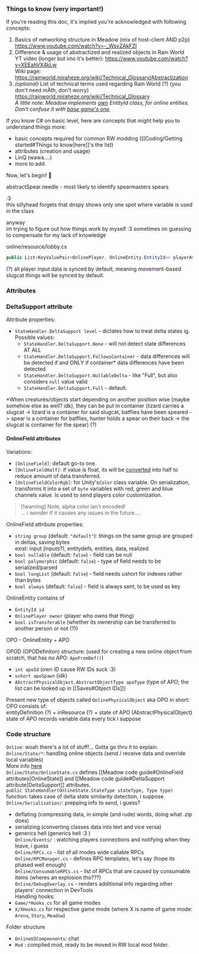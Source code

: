### Things to know (very important!)  
If you're reading this doc, it's implied you're acknowledged with following concepts:  
1) Basics of networking structure in Meadow (mix of host-client AND p2p)  
	https://www.youtube.com/watch?v=-_WsvZAkFZI  
2) Difference & usage of abstractized and realized objects in Rain World  
	YT video (longer but imo it's better): https://www.youtube.com/watch?v=XEEahVX4kLw  
	Wiki page: https://rainworld.miraheze.org/wiki/Technical_Glossary/Abstractization  
3) *(optional)* List of technical terms used regarding Rain World (?) (you don't need mÄth, don't worry)  
	https://rainworld.miraheze.org/wiki/Technical_Glossary  
	*A little note: Meadow implements [own](https://github.com/henpemaz/Rain-Meadow/blob/main/Online/Entity/OnlineEntity.EntityId.cs) EntityId class, for online entities. Don't confuse it with [base game's one](https://rainworld.miraheze.org/wiki/Technical_Glossary/Entity_ID).*

  
If you know C# on basic level, here are concepts that might help you to understand things more:  
- basic concepts required for common RW modding ([[Coding/Getting started#Things to know|here]]'s the list)  
- attributes (creation and usage)  
- LinQ (wawa....)  
- more to add.

Now, let's begin! 🎉



abstractSpear.needle - most likely to identify spearmasters spears

:3   
this sillyhead forgets that dnspy shows only one spot where variable is used in the class

anyway  
im trying to figure out how things work by myself :3 sometimes im guessing to compensate for my lack of knowledge

online/resource/lobby.cs  
```cs  
public List<KeyValuePair<OnlinePlayer, OnlineEntity.EntityId>> playerAvatars = new(); // guess we can support multiple avatars per client  
```

(?) all player input data is synced by default, meaning movement-based slugcat things will be synced by default.  
### Attributes

### DeltaSupport attribute  
Attribute properties:  
- `StateHandler.DeltaSupport level` - dictates how to treat delta states ig.    
	Possible values:  
	- `StateHandler.DeltaSupport.None` - will not detect state differences AT ALL  
	- `StateHandler.DeltaSupport.FollowsContainer` - data differences will be detected if and ONLY if container\* data differences have been detected    
	- `StateHandler.DeltaSupport.NullableDelta` - like "Full", but also considers `null` value valid  
	- `StateHandler.DeltaSupport.Full` - default.

\*When creatures/objects start depending on another position wise (maybe somehow else as well? idk), they can be put in container (lizard carries a slugcat -> lizard is a container for said slugcat, batflies have been speared -> spear is a container for batflies, hunter holds a spear on their back -> the slugcat is container for the spear) (?)  
#### OnlineField attributes  
Variations:  
- `[OnlineField]`: default go-to one.  
- `[OnlineFieldHalf]`: if value is float, its will be [converted](https://docs.unity3d.com/2020.2/Documentation/ScriptReference/Mathf.FloatToHalf.html) into half to reduce amount of data transferred.  
- `[OnlineFieldColorRgb]`: for Unity's`Color` class variable. On serialization, transforms it into a set of `byte` variables with red, green and blue channels value. Is used to send players color customization.  
> [!warning] Note, alpha color isn't encoded!  
> ... i wonder if it causes any issues in the future....

OnlineField attribute properties:  
- `string group` (default: `"default"`): things on the same group are grouped in deltas, saving bytes  
exist: input (inputs?), entitydefs, entities, data, realized  
- `bool nullable` (default: `false`) - field can be null  
- `bool polymorphic` (default: `false`) - type of field needs to be serialized/parsed  
- `bool longList` (default: `false`) - field needs ushort for indexes rather than bytes  
- `bool always` (default: `false`) - field is always sent, to be used as key

  
OnlineEntity contains of  
 - `EntityId id`  
 - `OnlinePlayer owner` (player who owns that thing)  
 - `bool isTransferable` (whether its ownership can be transferred to another person or not (?))

OPO - OnlineEntity + APO

OPOD (OPODefiniton) structure: (used for creating a new online object from scratch, that has no APO: `ApoFromDef()`)  
- `int apoId` (own ID cause RW IDs suck :3)  
- `ushort apoSpawn` (idk)  
- `AbstractPhysicalObject.AbstractObjectType apoType` (type of APO; the list can be looked up in [[Saves#Object IDs]])

Present new type of objects called `OnlinePhysicalObject` aka OPO in short:  
OPO consists of:  
entityDefinition (?) + inResource (?) + state of APO (AbstractPhysicalObject)  
state of APO records variable data every tick i suppose

### Code structure  
`Online`: woah there's a lot of stuff!... Gotta go thru it to explain.  
`Online/State/*`: handling online objects (send / receive data and override local variables)  
More info [here](https://github.com/TheLazyCowboy1/RainMeadowSyncTemplate#states)  
`Online/State/OnlineState.cs` defines [[Meadow code guide#OnlineField attributes|OnlineState]] and [[Meadow code guide#DeltaSupport attribute|DeltaSupport]] attributes.  
`public StateHandler(OnlineState.StateType stateType, Type type)` function: takes case of delta state similarity detection, i suppose  
`Online/Serialization/`: prepping info to send, i guess?  
- deflating (compressing data, in simple (and rude) words, doing what .zip does)  
- serializing (converting classes data into text and vice versa)  
- generics hell (generics hell :3 )  
`Online/Events/` : watching players connections and notifying when they leave, i guess  
`Online/RPCs.cs` - list of all modes wide callable RPCs  
`Online/RPCManager.cs` - defines RPC templates, let's say (hope its phased well enough)  
`Online/ConsumableRPCs.cs` - list of RPCs that are caused by consumable items (wheres an explosion tho???)  
`Online/DebugOverlay.cs` -  renders additional info regarding other players' connection in DevTools  
Handling hooks:   
- `Game/*Hooks.cs` for all game modes  
- `X/XHooks.cs` for respective game mode (where X is name of game mode: `Arena`, `Story`, `Meadow`)

  
Folder structure  
- `OnlineUICompeonents`: chat  
- `Mod` : compiled mod, ready to be moved in RW local mod folder.